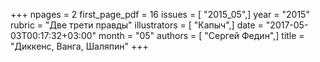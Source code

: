 +++
npages = 2
first_page_pdf = 16
issues = [ "2015_05",]
year = "2015"
rubric = "Две трети правды"
illustrators = [ "Капыч",]
date = "2017-05-03T00:17:32+03:00"
month = "05"
authors = [ "Сергей Федин",]
title = "Диккенс, Ванга, Шаляпин"
+++
